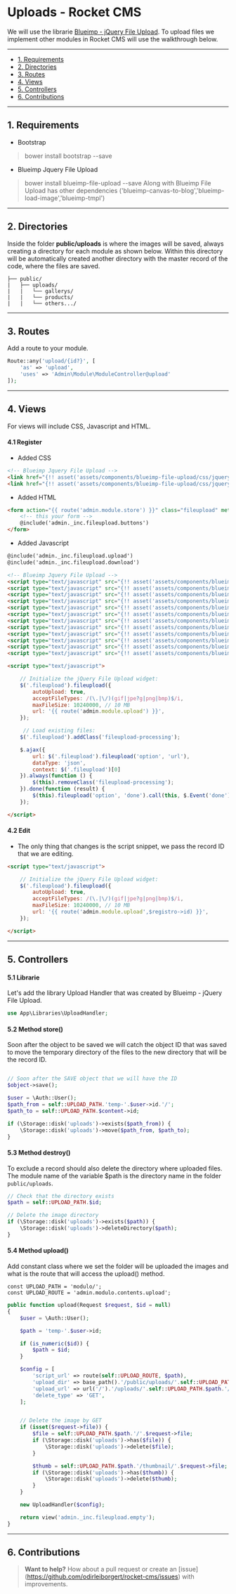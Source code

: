 
# Uploads - Rocket CMS

We will use the librarie [Blueimp - jQuery File Upload](https://github.com/blueimp/jQuery-File-Upload).
To upload files we implement other modules in Rocket CMS will use the walkthrough below.


-----

* [1. Requirements](#requirements)
* [2. Directories](#directories)
* [3. Routes](#routes)
* [4. Views](#views)
* [5. Controllers](#controllers)
* [6. Contributions](#contributions)


-----

<a name="requirements"></a>
## 1. Requirements

- Bootstrap
> bower install bootstrap --save

- Blueimp Jquery File Upload
> bower install blueimp-file-upload --save
Along with Blueimp File Upload has other dependencies ('blueimp-canvas-to-blog','blueimp-load-image','blueimp-tmpl')



-----

<a name="directories"></a>
## 2. Directories

Inside the folder **public/uploads** is where the images will be saved, always creating a directory for each module as shown below. Within this directory will be automatically created another directory with the master record of the code, where the files are saved.

```
├── public/
|	├── uploads/
|   |	└── gallerys/
|   |	└── products/
|   |	└── others.../
```


-----

<a name="routes"></a>
## 3. Routes

Add a route to your module.

```php
Route::any('upload/{id?}', [
    'as' => 'upload',
    'uses' => 'Admin\Module\ModuleController@upload'
]);
```

-----
<a name="views"></a>
## 4. Views

For views will include CSS, Javascript and HTML.

#### 4.1 Register

* Added CSS
```html
<!-- Blueimp Jquery File Upload -->
<link href="{!! asset('assets/components/blueimp-file-upload/css/jquery.fileupload.css') !!}" rel="stylesheet">
<link href="{!! asset('assets/components/blueimp-file-upload/css/jquery.fileupload-ui.css') !!}" rel="stylesheet">
```

* Added HTML
```html
<form action="{{ route('admin.module.store') }}" class="fileupload" method="post" enctype="multipart/form-data">
	<!-- this your form -->
	@include('admin._inc.fileupload.buttons')
</form>
```

* Added Javascript
```html
@include('admin._inc.fileupload.upload')
@include('admin._inc.fileupload.download')

<!-- Blueimp Jquery File Upload -->
<script type="text/javascript" src="{!! asset('assets/components/blueimp-file-upload/js/vendor/jquery.ui.widget.js') !!}"></script>
<script type="text/javascript" src="{!! asset('assets/components/blueimp-tmpl/js/tmpl.min.js') !!}"></script>
<script type="text/javascript" src="{!! asset('assets/components/blueimp-load-image/js/load-image.all.min.js') !!}"></script>
<script type="text/javascript" src="{!! asset('assets/components/blueimp-canvas-to-blob/js/canvas-to-blob.min.js') !!}"></script>
<script type="text/javascript" src="{!! asset('assets/components/blueimp-file-upload/js/jquery.iframe-transport.js') !!}"></script>
<script type="text/javascript" src="{!! asset('assets/components/blueimp-file-upload/js/jquery.fileupload.js') !!}"></script>
<script type="text/javascript" src="{!! asset('assets/components/blueimp-file-upload/js/jquery.fileupload-process.js') !!}"></script>
<script type="text/javascript" src="{!! asset('assets/components/blueimp-file-upload/js/jquery.fileupload-image.js') !!}"></script>
<script type="text/javascript" src="{!! asset('assets/components/blueimp-file-upload/js/jquery.fileupload-audio.js') !!}"></script>
<script type="text/javascript" src="{!! asset('assets/components/blueimp-file-upload/js/jquery.fileupload-video.js') !!}"></script>
<script type="text/javascript" src="{!! asset('assets/components/blueimp-file-upload/js/jquery.fileupload-validate.js') !!}"></script>
<script type="text/javascript" src="{!! asset('assets/components/blueimp-file-upload/js/jquery.fileupload-ui.js') !!}"></script>

<script type="text/javascript">

    // Initialize the jQuery File Upload widget:
    $('.fileupload').fileupload({
        autoUpload: true,
        acceptFileTypes: /(\.|\/)(gif|jpe?g|png|bmp)$/i,
        maxFileSize: 10240000, // 10 MB
        url: '{{ route('admin.module.upload') }}',
    });

     // Load existing files:
    $('.fileupload').addClass('fileupload-processing');

    $.ajax({
        url: $('.fileupload').fileupload('option', 'url'),
        dataType: 'json',
        context: $('.fileupload')[0]
    }).always(function () {
        $(this).removeClass('fileupload-processing');
    }).done(function (result) {
        $(this).fileupload('option', 'done').call(this, $.Event('done'), {result: result});
    });

</script>
```



#### 4.2 Edit

* The only thing that changes is the script snippet, we pass the record ID that we are editing.

```html
<script type="text/javascript">

    // Initialize the jQuery File Upload widget:
    $('.fileupload').fileupload({
        autoUpload: true,
        acceptFileTypes: /(\.|\/)(gif|jpe?g|png|bmp)$/i,
        maxFileSize: 10240000, // 10 MB
        url: '{{ route('admin.module.upload',$registro->id) }}',
    });

</script>
```

-----
<a name="controllers"></a>
## 5. Controllers

#### 5.1 Librarie
Let's add the library Upload Handler that was created by Blueimp - jQuery File Upload.

```php
use App\Libraries\UploadHandler;
```

#### 5.2 Method store()
Soon after the object to be saved we will catch the object ID that was saved to move the temporary directory of the files to the new directory that will be the record ID.

```php

// Soon after the SAVE object that we will have the ID
$object->save();

$user = \Auth::User();
$path_from = self::UPLOAD_PATH.'temp-'.$user->id.'/';
$path_to = self::UPLOAD_PATH.$content->id;

if (\Storage::disk('uploads')->exists($path_from)) {
    \Storage::disk('uploads')->move($path_from, $path_to);
}

```

#### 5.3 Method destroy()
To exclude a record should also delete the directory where uploaded files. The module name of the variable $path is the directory name in the folder `public/uploads`.

```php
// Check that the directory exists
$path = self::UPLOAD_PATH.$id;

// Delete the image directory
if (\Storage::disk('uploads')->exists($path)) {
    \Storage::disk('uploads')->deleteDirectory($path);
}
```

#### 5.4 Method upload()

Add constant class where we set the folder will be uploaded the images and what is the route that will access the upload() method.

```
const UPLOAD_PATH = 'modulo/';
const UPLOAD_ROUTE = 'admin.modulo.contents.upload';
```


```php
public function upload(Request $request, $id = null)
{
    $user = \Auth::User();

    $path = 'temp-'.$user->id;

    if (is_numeric($id)) {
        $path = $id;
    }

    $config = [
        'script_url' => route(self::UPLOAD_ROUTE, $path),
        'upload_dir' => base_path().'/public/uploads/'.self::UPLOAD_PATH.$path.'/',
        'upload_url' => url('/').'/uploads/'.self::UPLOAD_PATH.$path.'/',
        'delete_type' => 'GET',
    ];


    // Delete the image by GET
    if (isset($request->file)) {
        $file = self::UPLOAD_PATH.$path.'/'.$request->file;
        if (\Storage::disk('uploads')->has($file)) {
            \Storage::disk('uploads')->delete($file);
        }

        $thumb = self::UPLOAD_PATH.$path.'/thumbnail/'.$request->file;
        if (\Storage::disk('uploads')->has($thumb)) {
            \Storage::disk('uploads')->delete($thumb);
        }
    }

    new UploadHandler($config);

    return view('admin._inc.fileupload.empty');
}

```


-----
<a name="contributions"></a>
## 6. Contributions

> **Want to help?** How about a pull request or create an [issue] (https://github.com/odirleiborgert/rocket-cms/issues) with improvements.


